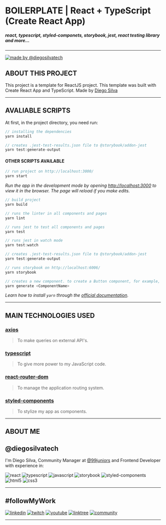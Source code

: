 # BOILERPLATE | React + TypeScript (Create React App)

##### react, typescript, styled-componets, storybook, jest, react testing library and more...

---
[![made by @diegosilvatech](https://img.shields.io/badge/made%20by-@diegosilvatech-ED145B?style=for-the-badge)](https://linktr.ee/diegosilvatech)

## ABOUT THIS PROJECT

This project is a template for ReactJS project. This template was built with Create React App and TypeScript. Made by [Diego Silva](https://www.linkedin.com/in/coderamos/)

---

## AVALIABLE SCRIPTS

At first, in the project directory, you need run:

```jsx
// installing the dependencies
yarn install
```

```jsx
// creates .jest-test-results.json file to @storybook/addon-jest
yarn test:generate-output
```

#### OTHER SCRIPTS AVAILABLE

```jsx
// run project on http://localhost:3000/
yarn start
```

_Run the app in the development mode by opening [http://localhost:3000](http://localhost:3000) to view it in the browser. The page will reload if you make edits._

```jsx
// build project
yarn build
```

```jsx
// runs the linter in all components and pages
yarn lint
```

```jsx
// runs jest to test all components and pages
yarn test
```

```jsx
// runs jest in watch mode
yarn test:watch
```

```jsx
// creates .jest-test-results.json file to @storybook/addon-jest
yarn test:generate-output
```

```jsx
// runs storybook on http://localhost:6006/
yarn storybook
```

```jsx
// creates a new component. to create a Button component, for example, run: yarn generate Button
yarn generate <ComponentName>
```

_Learn how to install `yarn` through the [official documentation](https://yarnpkg.com/pt-BR/docs/install)._

---

## MAIN TECHNOLOGIES USED

### [axios](https://github.com/axios/axios/)

> To make queries on external API's.

### [typescript](https://www.typescriptlang.org/)

> To give more power to my JavaScript code.

### [react-router-dom](https://reactrouter.com/)

> To manage the application routing system.

### [styled-components](https://styled-components.com/)

> To stylize my app as components.

---

## ABOUT ME
## @diegosilvatech

I'm Diego Silva, Community Manager at [@99juniors](https://github.com/99juniors) and Frontend Developer with experience in:

![react](https://img.shields.io/badge/react%20-%23ED145B.svg?&style=for-the-badge&logo=react&logoColor=%2320232a)
![typescript](https://img.shields.io/badge/typescript%20-%2320232a.svg?&style=for-the-badge&logo=typescript&logoColor=%23ED145B)
![javascript](https://img.shields.io/badge/javascript%20-%23ED145B.svg?&style=for-the-badge&logo=javascript&logoColor=%2320232a)
![storybook](https://img.shields.io/badge/storybook%20-%2320232a.svg?&style=for-the-badge&logo=storybook&logoColor=%23ED145B)
![styled-components](https://img.shields.io/badge/styled--components%20-%23ED145B.svg?&style=for-the-badge&logo=styled-components&logoColor=%2320232a)
![html5](https://img.shields.io/badge/html%20-%2320232a.svg?&style=for-the-badge&logo=html5&logoColor=%23ED145B)
![css3](https://img.shields.io/badge/css%20-%23ED145B.svg?&style=for-the-badge&logo=css3&logoColor=%2320232a)

---

## #followMyWork

[![linkedin](https://img.shields.io/badge/linkedin-@diegosilvatech-0e76a8?style=for-the-badge&logo=linkedin&logoColor=%230e76a8)](https://linkedin.com/in/diegosilvatech)
[![twitch](https://img.shields.io/badge/twitch-@diegosilvatech-6441a5?style=for-the-badge&logo=twitch)](https://www.twitch.tv/diegosilvatech)
[![youtube](https://img.shields.io/badge/youtube-@diegosilvatech-cc0000?style=for-the-badge&logo=youtube&logoColor=%23cc0000)](https://www.youtube.com/channel/UCECVV8ODiaQtur7EyS73i1g/videos)
[![linktree](https://img.shields.io/badge/linktree-@diegosilvatech-11c76f?style=for-the-badge&logo=linktree)](https://linktr.ee/diegosilvatech)
[![community](https://img.shields.io/badge/community-@99juniors-5865f2?style=for-the-badge&logo=discord&logoColor=%235865f2)](https://discord.com/invite/P5YmPENeqd)

---
